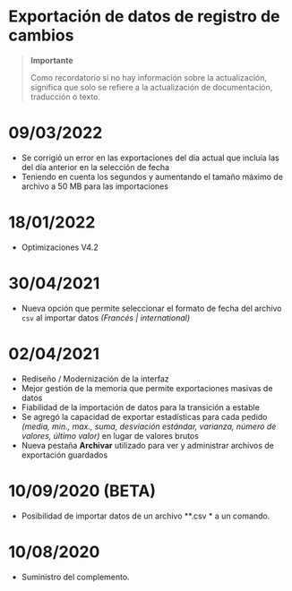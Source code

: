# Exportación de datos de registro de cambios

>**Importante**
>
>Como recordatorio si no hay información sobre la actualización, significa que solo se refiere a la actualización de documentación, traducción o texto.

# 09/03/2022

- Se corrigió un error en las exportaciones del día actual que incluía las del día anterior en la selección de fecha
- Teniendo en cuenta los segundos y aumentando el tamaño máximo de archivo a 50 MB para las importaciones

# 18/01/2022

- Optimizaciones V4.2

# 30/04/2021

- Nueva opción que permite seleccionar el formato de fecha del archivo `csv` al importar datos *(Francés \| international)*

# 02/04/2021

- Rediseño / Modernización de la interfaz
- Mejor gestión de la memoria que permite exportaciones masivas de datos
- Fiabilidad de la importación de datos para la transición a estable
- Se agregó la capacidad de exportar estadísticas para cada pedido *(media, min., max., suma, desviación estándar, varianza, número de valores, último valor)* en lugar de valores brutos
- Nueva pestaña **Archivar** utilizado para ver y administrar archivos de exportación guardados

# 10/09/2020 (BETA)

- Posibilidad de importar datos de un archivo *\*.csv * a un comando.

# 10/08/2020

- Suministro del complemento.
